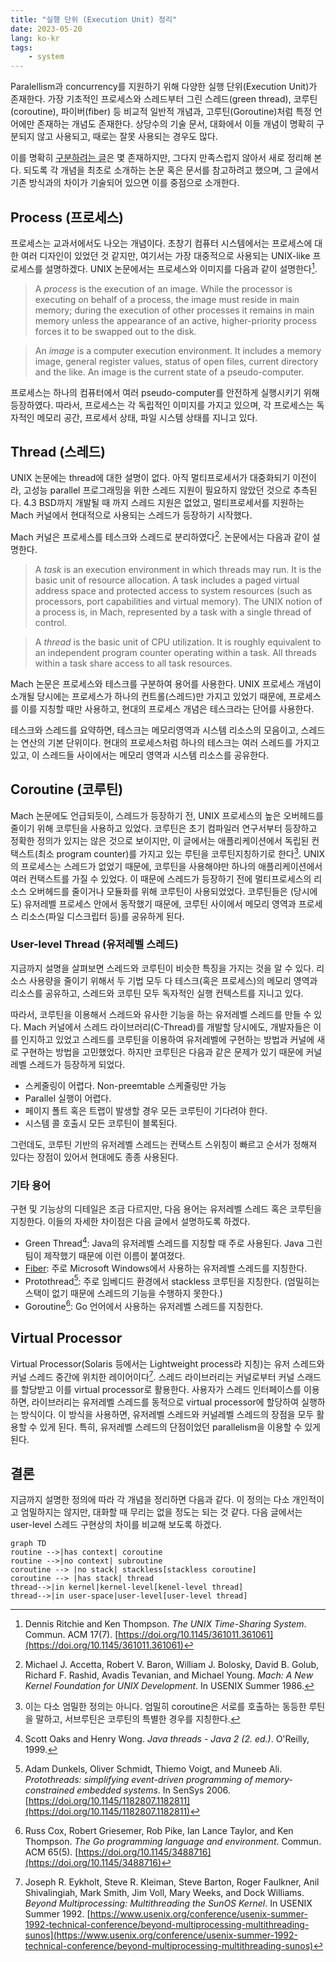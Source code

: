```yaml
---
title: "실행 단위 (Execution Unit) 정리"
date: 2023-05-20
lang: ko-kr
tags:
    - system
---
```



Paralellism과 concurrency를 지원하기 위해 다양한 실행 단위(Execution Unit)가 존재한다.
가장 기초적인 프로세스와 스레드부터 그린 스레드(green thread), 코루틴(coroutine), 파이버(fiber) 등 비교적 일반적 개념과, 고루틴(Goroutine)처럼 특정 언어에만 존재하는 개념도 존재한다.
상당수의 기술 문서, 대화에서 이들 개념이 명확히 구분되지 않고 사용되고, 때로는 잘못 사용되는 경우도 많다.

이를 명확히 [구분하려는 글](https://stackoverflow.com/questions/3324643/processes-threads-green-threads-protothreads-fibers-coroutines-whats-the)은 몇 존재하지만, 그다지 만족스럽지 않아서 새로 정리해 본다.
되도록 각 개념을 최초로 소개하는 논문 혹은 문서를 참고하려고 했으며, 그 글에서 기존 방식과의 차이가 기술되어 있으면 이를 중점으로 소개한다.

## Process (프로세스)

프로세스는 교과서에서도 나오는 개념이다. 초창기 컴퓨터 시스템에서는 프로세스에 대한 여러 디자인이 있었던 것 같지만, 여기서는 가장 대중적으로 사용되는 UNIX-like 프로세스를 설명하겠다.
UNIX 논문에서는 프로세스와 이미지를 다음과 같이 설명한다[^journals/cacm/RitchieT74].

> A *process* is the execution of an image. While the processor is executing on behalf of a process, the image must reside in main memory; during the execution of other processes it remains in main memory unless the appearance of an active, higher-priority process forces it to be swapped out to the disk.

> An *image* is a computer execution environment. It includes a memory image, general register values, status of open files, current directory and the like. An image is the current state of a pseudo-computer.

프로세스는 하나의 컴퓨터에서 여러 pseudo-computer를 안전하게 실행시키기 위해 등장하였다.
따라서, 프로세스는 각 독립적인 이미지를 가지고 있으며, 각 프로세스는 독자적인 메모리 공간, 프로세서 상태, 파일 시스템 상태를 지니고 있다.

## Thread (스레드)

UNIX 논문에는 thread에 대한 설명이 없다. 아직 멀티프로세서가 대중화되기 이전이라, 고성능 parallel 프로그래밍을 위한 스레드 지원이 필요하지 않았던 것으로 추측된다.
4.3 BSD까지 개발될 때 까지 스레드 지원은 없었고, 멀티프로세서를 지원하는 Mach 커널에서 현대적으로 사용되는 스레드가 등장하기 시작했다.

Mach 커널은 프로세스를 테스크와 스레드로 분리하였다[^conf/usenix/AccettaBBGRTY86]. 논문에서는 다음과 같이 설명한다.

> A *task* is an execution environment in which threads may run. It is the basic unit of resource allocation. A task includes a paged virtual address space and protected access to system resources (such as processors, port capabilities and virtual memory). The UNIX notion of a process is, in Mach, represented by a task with a single thread of control.

> A *thread* is the basic unit of CPU utilization. It is roughly equivalent to an independent program counter operating within a task. All threads within a task share access to all task resources.

Mach 논문은 프로세스와 테스크를 구분하여 용어를 사용한다.
UNIX 프로세스 개념이 소개될 당시에는 프로세스가 하나의 컨트롤(스레드)만 가지고 있었기 때문에, 프로세스를 이를 지칭할 때만 사용하고, 현대의 프로세스 개념은 테스크라는 단어를 사용한다.

테스크와 스레드를 요약하면, 테스크는 메모리영역과 시스템 리소스의 모음이고, 스레드는 연산의 기본 단위이다. 현대의 프로세스처럼 하나의 테스크는 여러 스레드를 가지고 있고, 이 스레드들 사이에서는 메모리 영역과 시스템 리소스를 공유한다.

## Coroutine (코루틴)

Mach 논문에도 언급되듯이, 스레드가 등장하기 전, UNIX 프로세스의 높은 오버헤드를 줄이기 위해 코루틴을 사용하고 있었다.
코루틴은 초기 컴파일러 연구서부터 등장하고 정확한 정의가 있지는 않은 것으로 보이지만,
이 글에서는 애플리케이션에서 독립된 컨택스트(최소 program counter)를 가지고 있는 루틴을 코루틴지칭하기로 한다[^1].
UNIX의 프로세스는 스레드가 없었기 때문에, 코루틴을 사용해야만 하나의 애플리케이션에서 여러 컨택스트를 가질 수 있었다.
이 때문에 스레드가 등장하기 전에 멀티프로세스의 리소스 오버헤드를 줄이거나 모듈화를 위해 코루틴이 사용되었었다.
코루틴들은 (당시에도) 유저레벨 프로세스 안에서 동작했기 때문에, 코루틴 사이에서 메모리 영역과 프로세스 리소스(파일 디스크립터 등)를 공유하게 된다.

### User-level Thread (유저레벨 스레드)

지금까지 설명을 살펴보면 스레드와 코루틴이 비슷한 특징을 가지는 것을 알 수 있다.
리소스 사용량을 줄이기 위해서 두 기법 모두 다 테스크(혹은 프로세스)의 메모리 영역과 리소스를 공유하고, 스레드와 코루틴 모두 독자적인 실행 컨텍스트를 지니고 있다.

따라서, 코루틴을 이용해서 스레드와 유사한 기능을 하는 유저레벨 스레드를 만들 수 있다.
Mach 커널에서 스레드 라이브러리(C-Thread)를 개발할 당시에도, 개발자들은 이를 인지하고 있었고 스레드를 코루틴을 이용하여 유저레벨에 구현하는 방법과 커널에 새로 구현하는 방법을 고민했었다.
하지만 코루틴은 다음과 같은 문제가 있기 때문에 커널레벨 스레드가 등장하게 되었다.

* 스케줄링이 어렵다. Non-preemtable 스케줄링만 가능
* Parallel 실행이 어렵다.
* 페이지 폴트 혹은 트랩이 발생할 경우 모든 코루틴이 기다려야 한다.
* 시스템 콜 호출시 모든 코루틴이 블록된다.

그런데도, 코루틴 기반의 유저레벨 스레드는 컨택스트 스위칭이 빠르고 순서가 정해져 있다는 장점이 있어서 현대에도 종종 사용된다.

### 기타 용어

구현 및 기능상의 디테일은 조금 다르지만, 다음 용어는 유저레벨 스레드 혹은 코루틴을 지칭한다.
이들의 자세한 차이점은 다음 글에서 설명하도록 하겠다.

* Green Thread[^books/daglib/0096707]: Java의 유저레벨 스레드를 지칭할 때 주로 사용된다. Java 그린팀이 제작했기 때문에 이런 이름이 붙여졌다.
* [Fiber](https://learn.microsoft.com/en-us/windows/win32/procthread/fibers): 주로 Microsoft Windows에서 사용하는 유저레벨 스레드를 지칭한다.
* Protothread[^conf/sensys/DunkelsSVA06]: 주로 임베디드 환경에서 stackless 코루틴을 지칭한다. (엄밀히는 스택이 없기 때문에 스레드의 기능을 수행하지 못한다.)
* Goroutine[^journals/cacm/CoxGPTT22]: Go 언어에서 사용하는 유저레벨 스레드를 지칭한다.

## Virtual Processor

Virtual Processor(Solaris 등에서는 Lightweight process라 지칭)는 유저 스레드와 커널 스레드 중간에 위치한 레이어이다[^conf/usenix/EykholtKBFSSVWW92].
스레드 라이브러리는 커널로부터 커널 스래드를 할당받고 이를 virtual processor로 활용한다.
사용자가 스레드 인터페이스를 이용하면, 라이브러리는 유저레벨 스레드를 동적으로 virtual processor에 할당하여 실행하는 방식이다.
이 방식을 사용하면, 유저레벨 스레드와 커널레벨 스레드의 장점을 모두 활용할 수 있게 된다.
특히, 유저레벨 스레드의 단점이었던 parallelism을 이용할 수 있게 된다.

## 결론

지금까지 설명한 정의에 따라 각 개념을 정리하면 다음과 같다.
이 정의는 다소 개인적이고 엄밀하지는 않지만, 대화할 때 무리는 없을 정도는 되는 것 같다.
다음 글에서는 user-level 스레드 구현상의 차이를 비교해 보도록 하겠다.

```mermaid
graph TD
routine -->|has context| coroutine
routine -->|no context| subroutine
coroutine --> |no stack| stackless[stackless coroutine]
coroutine --> |has stack| thread
thread-->|in kernel|kernel-level[kenel-level thread]
thread-->|in user-space|user-level[user-level thread]
```

[^1]: 이는 다소 엄밀한 정의는 아니다. 엄밀히 coroutine은 서로를 호출하는 동등한 루틴을 말하고, 서브루틴은 코루틴의 특별한 경우를 지칭한다[^books/lib/Knuth97].

<!-- pusnow reference start -->
[^journals/cacm/RitchieT74]: Dennis Ritchie and Ken Thompson. *The UNIX Time-Sharing System*. Commun. ACM 17(7). [https://doi.org/10.1145/361011.361061](https://doi.org/10.1145/361011.361061)
[^conf/usenix/AccettaBBGRTY86]: Michael J. Accetta, Robert V. Baron, William J. Bolosky, David B. Golub, Richard F. Rashid, Avadis Tevanian, and Michael Young. *Mach: A New Kernel Foundation for UNIX Development*. In USENIX Summer 1986.
[^books/daglib/0096707]: Scott Oaks and Henry Wong. *Java threads - Java 2 (2. ed.)*. O'Reilly, 1999.
[^conf/sensys/DunkelsSVA06]: Adam Dunkels, Oliver Schmidt, Thiemo Voigt, and Muneeb Ali. *Protothreads: simplifying event-driven programming of memory-constrained embedded systems*. In SenSys 2006. [https://doi.org/10.1145/1182807.1182811](https://doi.org/10.1145/1182807.1182811)
[^journals/cacm/CoxGPTT22]: Russ Cox, Robert Griesemer, Rob Pike, Ian Lance Taylor, and Ken Thompson. *The Go programming language and environment*. Commun. ACM 65(5). [https://doi.org/10.1145/3488716](https://doi.org/10.1145/3488716)
[^conf/usenix/EykholtKBFSSVWW92]: Joseph R. Eykholt, Steve R. Kleiman, Steve Barton, Roger Faulkner, Anil Shivalingiah, Mark Smith, Jim Voll, Mary Weeks, and Dock Williams. *Beyond Multiprocessing: Multithreading the SunOS Kernel*. In USENIX Summer 1992. [https://www.usenix.org/conference/usenix-summer-1992-technical-conference/beyond-multiprocessing-multithreading-sunos](https://www.usenix.org/conference/usenix-summer-1992-technical-conference/beyond-multiprocessing-multithreading-sunos)
[^books/lib/Knuth97]: Donald Ervin Knuth. *The art of computer programming, Volume I: Fundamental Algorithms, 3rd Edition*. Addison-Wesley, 1997. [https://www.worldcat.org/oclc/312910844](https://www.worldcat.org/oclc/312910844)
<!-- pusnow reference end -->